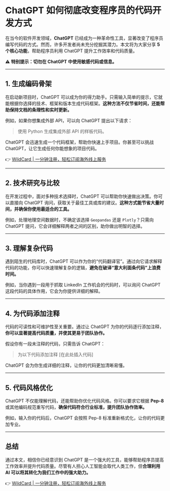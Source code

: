 # ChatGPT 如何彻底改变程序员的代码开发方式

在当今的软件开发领域，**ChatGPT** 已经成为一种革命性工具，显著改变了程序员编写代码的方式。然而，许多开发者尚未充分挖掘其潜力。本文将为大家分享 **5 个核心功能**，帮助程序员利用 ChatGPT 提升工作效率和代码质量。

⚠️ **特别提示：切勿在 ChatGPT 中使用敏感代码或信息。**

---

## 1. 生成编码骨架

在启动新项目时，ChatGPT 可以成为你的得力助手。只需输入简单的提示，它就能根据你选择的技术、框架和版本生成代码框架。**这种方法不仅节省时间，还能帮助保持文档的条理性和实时更新。**

例如，如果你想集成外部 API，可以向 ChatGPT 提出以下请求：

> 使用 Python 生成集成外部 API 的样板代码。

ChatGPT 会迅速生成一个代码框架，帮助你快速上手项目。你甚至可以挑战 ChatGPT，让它生成任何你能想象的项目代码。

👉 [WildCard | 一分钟注册，轻松订阅海外线上服务](https://bbtdd.com/WildCard)

---

## 2. 技术研究与比较

在开发过程中，面对多种技术选择时，ChatGPT 可以帮助你快速做出决策。你可以直接向 ChatGPT 询问，获取关于最佳工具或库的建议。**这种方式能节省大量时间，并确保你使用最适合的工具。**

例如，处理地理空间数据时，不确定该选择 `Geopandas` 还是 `Plotly`？只需向 ChatGPT 提问，它会详细解释两者之间的区别，助你做出明智的选择。

---

## 3. 理解复杂代码

遇到陌生的代码库时，ChatGPT 可以作为你的“代码翻译官”。通过向它请求解释代码的功能，你可以快速理解复杂的逻辑，**避免在破译“意大利面条代码”上浪费时间。**

例如，当你遇到一段用于抓取 LinkedIn 工作机会的代码时，可以询问 ChatGPT 这段代码的具体作用，它会为你提供详细的解释。

---

## 4. 为代码添加注释

代码的可读性和可维护性至关重要。通过让 ChatGPT 为你的代码逐行添加注释，**你可以显著提高代码质量，并使其更易于团队协作。**

假设你有一段未注释的代码，只需告诉 ChatGPT：

> 为以下代码添加注释 [在此处插入代码]

ChatGPT 会为你生成详细的注释，让你的代码更加清晰易懂。

---

## 5. 代码风格优化

ChatGPT 不仅能理解代码，还能帮助你优化代码风格。你可以要求它根据 **Pep-8** 或其他编码规范重写代码，**确保代码符合行业标准，提升团队协作效率。**

例如，输入你的代码后，ChatGPT 会按照 Pep-8 标准重新格式化，让你的代码更加专业。

---

## 总结

通过本文，相信你已经意识到 ChatGPT 是一个强大的工具，能够帮助程序员提高工作效率并提升代码质量。尽管有人担心人工智能会取代人类工作，但**合理利用 AI 可以将其转化为我们工作中的强大助力。**

👉 [WildCard | 一分钟注册，轻松订阅海外线上服务](https://bbtdd.com/WildCard)
